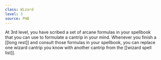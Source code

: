 ```yaml
---
class: Wizard
level: 3
source: PHB
---
```


At 3rd level, you have scribed a set of arcane formulas in your spellbook that you can use to formulate a cantrip in your mind. Whenever you finish a [[long rest]] and consult those formulas in your spellbook, you can replace one wizard cantrip you know with another cantrip from the [[wizard spell list]].
